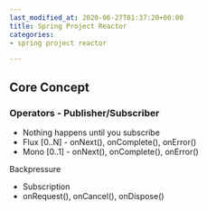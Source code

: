 ```yaml
---
last_modified_at: 2020-06-27T01:37:20+00:00
title: Spring Project Reactor
categories:
- spring project reactor

---
```

## Core Concept

### Operators - Publisher/Subscriber

* Nothing happens until you subscribe
* Flux \[0..N\] - onNext(), onComplete(), onError()
* Mono \[0..1\] - onNext(), onComplete(), onError()

Backpressure

* Subscription
* onRequest(), onCancel(), onDispose()
